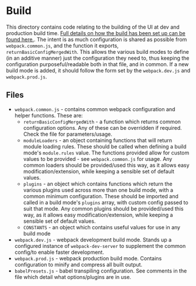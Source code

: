 # Build

This directory contains code relating to the building of the UI at dev and production build time. [Full details on how the build has been set up can be found here.](../../docs/Build.md). The intent is as much configuration is shared as possible from `webpack.common.js`, and the function it exports, `returnBasicConfigMergedWith`. This allows the various build modes to define (in an additive manner) just the configuration they need to, thus keeping the configuration purposeful/readable both in that file, and in common. If a new build mode is added, it should follow the form set by the `webpack.dev.js` and `webpack.prod.js`.

## Files

- `webpack.common.js` - contains common webpack configuration and helper functions. These are:
  - `returnBasicConfigMergedWith` - a function which returns common configuration options. Any of these can be overridden if required. Check the file for parameters/usage.
  - `moduleLoaders` - an object containing functions that will return module loading rules. These should be called when defining a build mode's `module.rules` value. The functions provided allow for custom values to be provided - see `webpack.common.js` for usage. Any common loaders should be provided/used this way, as it allows easy modification/extension, while keeping a sensible set of default values.
  - `plugins` - an object which contains functions which return the various plugins used across more than one build mode, with a common minimum configuration. These should be imported and called in a build mode's `plugins` array, with custom config passed to suit that mode. Any common plugins should be provided/used this way, as it allows easy modification/extension, while keeping a sensible set of default values.
  - `CONSTANTS` - an object which contains useful values for use in any build mode
- `webpack.dev.js` - webpack development build mode. Stands up a configured instance of `webpack-dev-server` to supplement the common config/to enable faster development.
- `webpack.prod.js` - webpack production build mode. Contains configuration to minify and compress all built output.
- `babelPresets.js` - babel transpiling configuration. See comments in the file which detail what options/plugins are in use.
